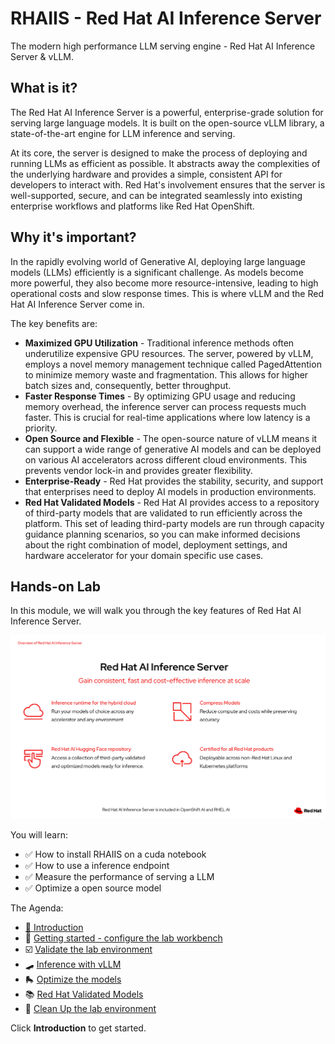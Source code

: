 # RHAIIS - Red Hat AI Inference Server

The modern high performance LLM serving engine - Red Hat AI Inference Server & vLLM.

## What is it?
The Red Hat AI Inference Server is a powerful, enterprise-grade solution for serving large language models. It is built on the open-source vLLM library, a state-of-the-art engine for LLM inference and serving.

At its core, the server is designed to make the process of deploying and running LLMs as efficient as possible. It abstracts away the complexities of the underlying hardware and provides a simple, consistent API for developers to interact with. Red Hat's involvement ensures that the server is well-supported, secure, and can be integrated seamlessly into existing enterprise workflows and platforms like Red Hat OpenShift.

## Why it's important?
In the rapidly evolving world of Generative AI, deploying large language models (LLMs) efficiently is a significant challenge. As models become more powerful, they also become more resource-intensive, leading to high operational costs and slow response times. This is where vLLM and the Red Hat AI Inference Server come in.

The key benefits are:
* **Maximized GPU Utilization** - Traditional inference methods often underutilize expensive GPU resources. The server, powered by vLLM, employs a novel memory management technique called PagedAttention to minimize memory waste and fragmentation. This allows for higher batch sizes and, consequently, better throughput.
* **Faster Response Times** - By optimizing GPU usage and reducing memory overhead, the inference server can process requests much faster. This is crucial for real-time applications where low latency is a priority.
* **Open Source and Flexible** - The open-source nature of vLLM means it can support a wide range of generative AI models and can be deployed on various AI accelerators across different cloud environments. This prevents vendor lock-in and provides greater flexibility.
* **Enterprise-Ready** - Red Hat provides the stability, security, and support that enterprises need to deploy AI models in production environments.
* **Red Hat Validated Models** - Red Hat AI provides access to a repository of third-party models that are validated to run efficiently across the platform. This set of leading third-party models are run through capacity guidance planning scenarios, so you can make informed decisions about the right combination of model, deployment settings, and hardware accelerator for your domain specific use cases.

## Hands-on Lab
In this module, we will walk you through the key features of Red Hat AI Inference Server.

![rhaiis-overview.png](images/rhaiis-overview.png)

You will learn:
 - ✅ How to install RHAIIS on a cuda notebook
 - ✅ How to use a inference endpoint
 - ✅ Measure the performance of serving a LLM
 - ✅ Optimize a open source model

The Agenda:

* [🔭 Introduction](4-rhaiis/0-intro.md)
* 🌌 [Getting started - configure the lab workbench](4-rhaiis/1-getting-started.md)
* ☑️ [Validate the lab environment](4-rhaiis/2-shakeout-test.md)
* 🛹 [Inference with vLLM](4-rhaiis/3-inference-with-vllm.md)
* 🛼 [Optimize the models](4-rhaiis/4-optimize-models.md)
* 📚 [Red Hat Validated Models](4-rhaiis/5-validated-models.md)
* 🧹 [Clean Up the lab environment](4-rhaiis/6-cleanup.md)

Click **Introduction** to get started.
